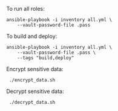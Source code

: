 
To run all roles:
```shell
ansible-playbook -i inventory all.yml \
    --vault-password-file .pass
```

To build and deploy:
```shell
ansible-playbook -i inventory all.yml \
    --vault-password-file .pass \
    --tags "build,deploy"
```
Encrypt sensitive data:
```shell
 ./encrypt_data.sh 
```

Decrypt sensitive data:
```shell
 ./decrypt_data.sh 
```
